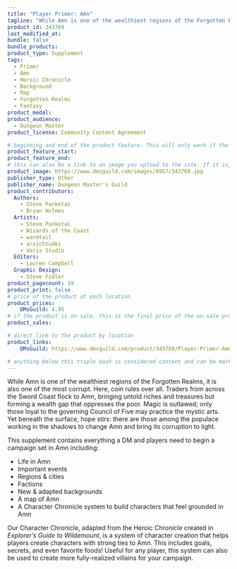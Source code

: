 ```yaml
---
title: "Player Primer: Amn"
tagline: "While Amn is one of the wealthiest regions of the Forgotten Realms, it is also one of the most corrupt. Here, coin rules over all."
product_id: 343769
last_modified_at:
bundle: false
bundle_products:
product_type: Supplement
tags:
  - Primer
  - Amn
  - Heroic Chronicle
  - Background
  - Map
  - Forgotten Realms
  - Fantasy
product_medal: 
product_audience:
  - Dungeon Master
product_license: Community Content Agreement

# beginning and end of the product feature. This will only work if the site is updated within several weeks of when the feature is supposed to happen. Making a new post counts as updating.
product_feature_start: 
product_feature_end: 
# this can also be a link to an image you upload to the site. If it is, it must start with a "/" or be a full link
product_image: https://www.dmsguild.com/images/8957/343769.jpg
publisher_type: Other
publisher_name: Dungeon Master's Guild
product_contributors:
  Authors:
    - Steve Pankotai
    - Bryan Holmes
  Artists:
    - Steve Pankotai
    - Wizards of the Coast
    - warmtail
    - arxichtu4ki
    - Veris Studio
  Editors:
    - Lauren Campbell
  Graphic Design:
    - Steve Fidler
product_pagecount: 19
product_print: false
# price of the product at each location
product_prices:
    DMsGuild: 4.95
# if the product is on sale, this is the final price of the on-sale product for each location that it is on sale. The sales % will be calculated and displayed based on the difference between product_prices and product_sales
product_sales:

# direct link to the product by location
product_links:
    DMsGuild: https://www.dmsguild.com/product/343769/Player-Primer-Amn?affiliate_id=1713687

# anything below this triple dash is considered content and can be markup or html. It should be fully HTML compatible as long as your tags are formatted correctly.
---
```

While Amn is one of the wealthiest regions of the Forgotten Realms, it is also one of the most corrupt. Here, coin rules over all. Traders from across the Sword Coast flock to Amn, bringing untold riches and treasures but forming a wealth gap that oppresses the poor. Magic is outlawed; only those loyal to the governing Council of Five may practice the mystic arts. Yet beneath the surface, hope stirs: there are those among the populace working in the shadows to change Amn and bring its corruption to light.

This supplement contains everything a DM and players need to begin a campaign set in Amn including:

- Life in Amn
- Important events
- Regions & cities
- Factions
- New & adapted backgrounds
- A map of Amn
- A Character Chronicle system to build characters that feel grounded in Amn

Our Character Chronicle, adapted from the Heroic Chronicle created in *Explorer’s Guide to Wildemount*, is a system of character creation that helps players create characters with strong ties to Amn. This includes goals, secrets, and even favorite foods! Useful for any player, this system can also be used to create more fully-realized villains for your campaign.
